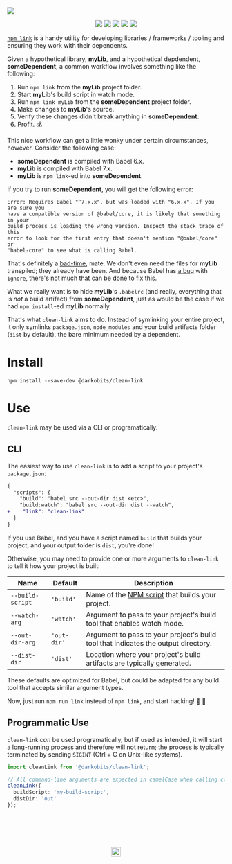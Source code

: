 <a href="#top" id="top">
  <img src="https://user-images.githubusercontent.com/441546/41494997-176796ea-70d2-11e8-85e3-14ee115fcb72.png">
</a>
<p align="center">
  <a href="https://www.npmjs.com/package/@darkobits/clean-link"><img src="https://img.shields.io/npm/v/@darkobits/clean-link.svg?style=flat-square"></a>
  <a href="https://travis-ci.org/darkobits/clean-link"><img src="https://img.shields.io/travis/darkobits/clean-link.svg?style=flat-square"></a>
  <a href="https://david-dm.org/darkobits/clean-link"><img src="https://img.shields.io/david/darkobits/clean-link.svg?style=flat-square"></a>
  <a href="https://github.com/conventional-changelog/standard-version"><img src="https://img.shields.io/badge/conventional%20commits-1.0.0-027dc6.svg?style=flat-square"></a>
  <a href="https://github.com/sindresorhus/xo"><img src="https://img.shields.io/badge/code_style-XO-e271a5.svg?style=flat-square"></a>
</p>

[`npm link`](https://docs.npmjs.com/cli/link) is a handy utility for developing libraries / frameworks / tooling and ensuring they work with their dependents.

Given a hypothetical library, **myLib**, and a hypothetical depdendent, **someDependent**, a common workflow involves something like the following:

1. Run `npm link` from the **myLib** project folder.
2. Start **myLib**'s build script in watch mode.
2. Run `npm link myLib` from the **someDependent** project folder.
4. Make changes to **myLib**'s source.
5. Verify these changes didn't break anything in **someDependent**.
6. Profit. 💰

This nice workflow can get a little wonky under certain circumstances, however. Consider the following case:

- **someDependent** is compiled with Babel 6.x.
- **myLib** is compiled with Babel 7.x.
- **myLib** is `npm link`-ed into **someDependent**.

If you try to run **someDependent**, you will get the following error:

```
Error: Requires Babel "^7.x.x", but was loaded with "6.x.x". If you are sure you
have a compatible version of @babel/core, it is likely that something in your
build process is loading the wrong version. Inspect the stack trace of this
error to look for the first entry that doesn't mention "@babel/core" or
"babel-core" to see what is calling Babel.
```

That's definitely a [bad-time][bad-time-url], mate. We don't even need the files for **myLib** transpiled; they already have been. And because Babel has [a bug](https://github.com/babel/babel/issues/5532) with `ignore`, there's not much that can be done to fix this.

What we really want is to hide **myLib**'s `.babelrc` (and really, everything that is _not_ a build artifact) from **someDependent**, just as would be the case if we had `npm install`-ed **myLib** normally.

That's what `clean-link` aims to do. Instead of symlinking your entire project, it only symlinks `package.json`, `node_modules` and your build artifacts folder (`dist` by default), the bare minimum needed by a dependent.

# Install

```
npm install --save-dev @darkobits/clean-link
```

# Use

`clean-link` may be used via a CLI or programatically.

## CLI

The easiest way to use `clean-link` is to add a script to your project's `package.json`:

```diff
{
  "scripts": {
    "build": "babel src --out-dir dist <etc>",
    "build:watch": "babel src --out-dir dist --watch",
+    "link": "clean-link"
  }
}
```

If you use Babel, and you have a script named `build` that builds your project, and your output folder is `dist`, you're done!

Otherwise, you may need to provide one or more arguments to `clean-link` to tell it how your project is built:

|Name|Default|Description|
|---|---|---|
|`--build-script`|`'build'`|Name of the [NPM script](https://docs.npmjs.com/cli/run-script) that builds your project.|
|`--watch-arg`|`'watch'`|Argument to pass to your project's build tool that enables watch mode.|
|`--out-dir-arg`|`'out-dir'`|Argument to pass to your project's build tool that indicates the output directory.|
|`--dist-dir`|`'dist'`|Location where your project's build artifacts are typically generated.|

These defaults are optimized for Babel, but could be adapted for any build tool that accepts similar argument types.

Now, just run `npm run link` instead of `npm link`, and start hacking! 🌈 🦄

## Programmatic Use

`clean-link` _can_ be used programatically, but if used as intended, it will start a long-running process and therefore will not return; the process is typically terminated by sending `SIGINT` (Ctrl + C on Unix-like systems).

```ts
import cleanLink from '@darkobits/clean-link';

// All command-line arguments are expected in camelCase when calling cleanLink directly:
cleanLink({
  buildScript: 'my-build-script',
  distDir: 'out'
});
```

## &nbsp;
<p align="center">
  <br>
  <img width="22" height="22" src="https://cloud.githubusercontent.com/assets/441546/25318539/db2f4cf2-2845-11e7-8e10-ef97d91cd538.png">
</p>

[bad-time-url]: http://1.images.southparkstudios.com/images/shows/south-park/clip-thumbnails/season-6/0603/south-park-s06e03c03-thumper-the-super-cool-ski-instructor-16x9.jpg?quality=1
